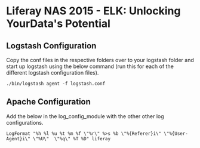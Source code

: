 # Liferay NAS 2015 - ELK: Unlocking YourData's Potential

## Logstash Configuration
Copy the conf files in the respective folders over to your logstash folder and start up logstash using the below command (run this for each of the different logstash configuration files).

`./bin/logstash agent -f logstash.conf`

## Apache Configuration
Add the below in the log\_config\_module with the other other log configurations.

`LogFormat "%h %l %u %t %m %f \"%r\" %>s %b \"%{Referer}i\" \"%{User-Agent}i\" \"%U\"  \"%q\" %T %D" liferay`
